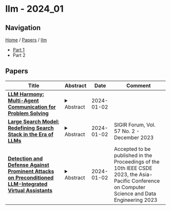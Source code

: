 # llm - 2024_01

## Navigation

[Home](https://lixin97.github.io/arXivRadar) / [Papers](https://lixin97.github.io/arXivRadar/papers) / [llm](https://lixin97.github.io/arXivRadar/papers/llm)

- [Part 1](papers_1.md)
- Part 2

## Papers

| **Title** | **Abstract** | **Date** | **Comment** |
| --- | --- | --- | --- |
| **[LLM Harmony: Multi-Agent Communication for Problem Solving](http://arxiv.org/abs/2401.01312v1)** | <details><summary>Abstract</summary>Large Language Models (LLMs) have revolutionized Natural Language Processing but exhibit limitations, particularly in autonomously addressing novel challenges such as reasoning and problem-solving. Traditional techniques like chain-of-thought prompting necessitate explicit human guidance. This paper introduces a novel multi-agent communication framework, inspired by the CAMEL model, to enhance LLMs' autonomous problem-solving capabilities. The framework employs multiple LLM agents, each with a distinct persona, engaged in role-playing communication, offering a nuanced and adaptable approach to diverse problem scenarios. Extensive experimentation demonstrates the framework's superior performance and adaptability, providing valuable insights into the collaborative potential of multiple agents in overcoming the limitations of individual models.</details> | 2024-01-02 |  |
| **[Large Search Model: Redefining Search Stack in the Era of LLMs](http://arxiv.org/abs/2310.14587v2)** | <details><summary>Abstract</summary>Modern search engines are built on a stack of different components, including query understanding, retrieval, multi-stage ranking, and question answering, among others. These components are often optimized and deployed independently. In this paper, we introduce a novel conceptual framework called large search model, which redefines the conventional search stack by unifying search tasks with one large language model (LLM). All tasks are formulated as autoregressive text generation problems, allowing for the customization of tasks through the use of natural language prompts. This proposed framework capitalizes on the strong language understanding and reasoning capabilities of LLMs, offering the potential to enhance search result quality while simultaneously simplifying the existing cumbersome search stack. To substantiate the feasibility of this framework, we present a series of proof-of-concept experiments and discuss the potential challenges associated with implementing this approach within real-world search systems.</details> | 2024-01-02 | SIGIR Forum, Vol. 57 No. 2 - December 2023 |
| **[Detection and Defense Against Prominent Attacks on Preconditioned LLM-Integrated Virtual Assistants](http://arxiv.org/abs/2401.00994v1)** | <details><summary>Abstract</summary>The emergence of LLM (Large Language Model) integrated virtual assistants has brought about a rapid transformation in communication dynamics. During virtual assistant development, some developers prefer to leverage the system message, also known as an initial prompt or custom prompt, for preconditioning purposes. However, it is important to recognize that an excessive reliance on this functionality raises the risk of manipulation by malicious actors who can exploit it with carefully crafted prompts. Such malicious manipulation poses a significant threat, potentially compromising the accuracy and reliability of the virtual assistant's responses. Consequently, safeguarding the virtual assistants with detection and defense mechanisms becomes of paramount importance to ensure their safety and integrity. In this study, we explored three detection and defense mechanisms aimed at countering attacks that target the system message. These mechanisms include inserting a reference key, utilizing an LLM evaluator, and implementing a Self-Reminder. To showcase the efficacy of these mechanisms, they were tested against prominent attack techniques. Our findings demonstrate that the investigated mechanisms are capable of accurately identifying and counteracting the attacks. The effectiveness of these mechanisms underscores their potential in safeguarding the integrity and reliability of virtual assistants, reinforcing the importance of their implementation in real-world scenarios. By prioritizing the security of virtual assistants, organizations can maintain user trust, preserve the integrity of the application, and uphold the high standards expected in this era of transformative technologies.</details> | 2024-01-02 | Accepted to be published in the Proceedings of the 10th IEEE CSDE 2023, the Asia-Pacific Conference on Computer Science and Data Engineering 2023 |
